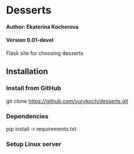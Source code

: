 # Desserts
#### Author: Ekaterina Kocherova
#### Version 0.01-devel

Flask site for choosing desserts

## Installation

### Install from GitHub
git clone https://github.com/yurykoch/desserts.git

### Dependencies
pip install -r requirements.txt

### Setup Linux server
